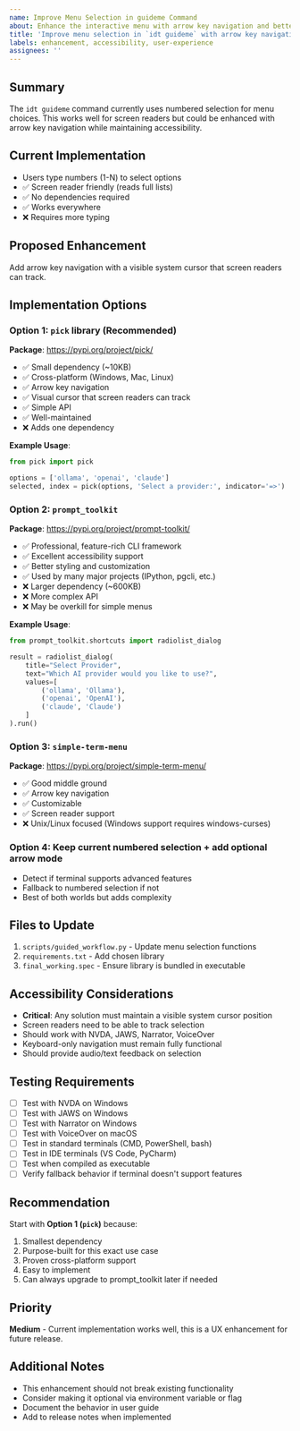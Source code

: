 ```yaml
---
name: Improve Menu Selection in guideme Command
about: Enhance the interactive menu with arrow key navigation and better accessibility
title: 'Improve menu selection in `idt guideme` with arrow key navigation'
labels: enhancement, accessibility, user-experience
assignees: ''
---
```


## Summary
The `idt guideme` command currently uses numbered selection for menu choices. This works well for screen readers but could be enhanced with arrow key navigation while maintaining accessibility.

## Current Implementation
- Users type numbers (1-N) to select options
- ✅ Screen reader friendly (reads full lists)
- ✅ No dependencies required
- ✅ Works everywhere
- ❌ Requires more typing

## Proposed Enhancement
Add arrow key navigation with a visible system cursor that screen readers can track.

## Implementation Options

### Option 1: `pick` library (Recommended)
**Package**: https://pypi.org/project/pick/
- ✅ Small dependency (~10KB)
- ✅ Cross-platform (Windows, Mac, Linux)
- ✅ Arrow key navigation
- ✅ Visual cursor that screen readers can track
- ✅ Simple API
- ✅ Well-maintained
- ❌ Adds one dependency

**Example Usage**:
```python
from pick import pick

options = ['ollama', 'openai', 'claude']
selected, index = pick(options, 'Select a provider:', indicator='=>')
```

### Option 2: `prompt_toolkit`
**Package**: https://pypi.org/project/prompt-toolkit/
- ✅ Professional, feature-rich CLI framework
- ✅ Excellent accessibility support
- ✅ Better styling and customization
- ✅ Used by many major projects (IPython, pgcli, etc.)
- ❌ Larger dependency (~600KB)
- ❌ More complex API
- ❌ May be overkill for simple menus

**Example Usage**:
```python
from prompt_toolkit.shortcuts import radiolist_dialog

result = radiolist_dialog(
    title="Select Provider",
    text="Which AI provider would you like to use?",
    values=[
        ('ollama', 'Ollama'),
        ('openai', 'OpenAI'),
        ('claude', 'Claude')
    ]
).run()
```

### Option 3: `simple-term-menu`
**Package**: https://pypi.org/project/simple-term-menu/
- ✅ Good middle ground
- ✅ Arrow key navigation
- ✅ Customizable
- ✅ Screen reader support
- ❌ Unix/Linux focused (Windows support requires windows-curses)

### Option 4: Keep current numbered selection + add optional arrow mode
- Detect if terminal supports advanced features
- Fallback to numbered selection if not
- Best of both worlds but adds complexity

## Files to Update
1. `scripts/guided_workflow.py` - Update menu selection functions
2. `requirements.txt` - Add chosen library
3. `final_working.spec` - Ensure library is bundled in executable

## Accessibility Considerations
- **Critical**: Any solution must maintain a visible system cursor position
- Screen readers need to be able to track selection
- Should work with NVDA, JAWS, Narrator, VoiceOver
- Keyboard-only navigation must remain fully functional
- Should provide audio/text feedback on selection

## Testing Requirements
- [ ] Test with NVDA on Windows
- [ ] Test with JAWS on Windows  
- [ ] Test with Narrator on Windows
- [ ] Test with VoiceOver on macOS
- [ ] Test in standard terminals (CMD, PowerShell, bash)
- [ ] Test in IDE terminals (VS Code, PyCharm)
- [ ] Test when compiled as executable
- [ ] Verify fallback behavior if terminal doesn't support features

## Recommendation
Start with **Option 1 (`pick`)** because:
1. Smallest dependency
2. Purpose-built for this exact use case
3. Proven cross-platform support
4. Easy to implement
5. Can always upgrade to prompt_toolkit later if needed

## Priority
**Medium** - Current implementation works well, this is a UX enhancement for future release.

## Additional Notes
- This enhancement should not break existing functionality
- Consider making it optional via environment variable or flag
- Document the behavior in user guide
- Add to release notes when implemented
